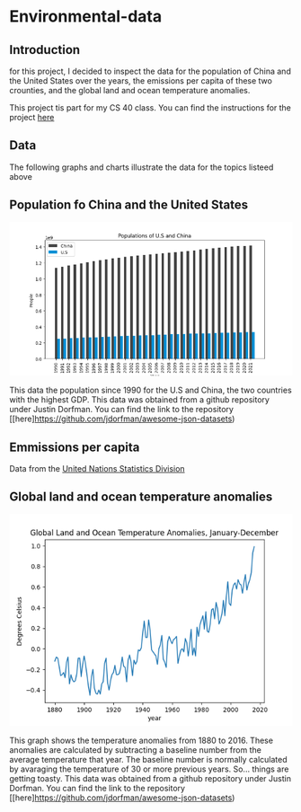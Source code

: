 # Environmental-data


## Introduction

for this project, I decided to inspect the data for the population of China and the United States over the years, the emissions per capita of these two crounties, and the global land and ocean temperature anomalies. 

This project tis part for my CS 40 class. You can find the instructions for the project [here](https://github.com/mikeizbicki/cmc-csci040/tree/2022fall/project_02)

## Data

The following graphs and charts illustrate the data for the topics listeed above

## Population fo China and the United States

![Populations of U.S and China](Populations.png)



This data the population since 1990 for the U.S and China, the two countries with the highest GDP. This data was obtained from a github repository under Justin Dorfman. You can find the link to the repository [[here]https://github.com/jdorfman/awesome-json-datasets)

## Emmissions per capita


Data from the [United Nations Statistics Division](http://data.un.org/)
## Global land and ocean temperature anomalies

![Global land and ocean temperature anomalies](GLOTA.png)

This graph shows the temperature anomalies from 1880 to 2016. These anomalies are calculated by subtracting a baseline number from the average temperature that year. The baseline number is normally calculated by avaraging the temperature of 30 or more previous years. So... things are getting toasty. 
This data was obtained from a github repository under Justin Dorfman. You can find the link to the repository [[here]https://github.com/jdorfman/awesome-json-datasets)